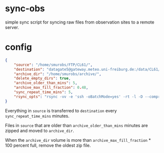 # sync-obs
simple sync script for syncing raw files from observation sites to a remote server.


# config

``` json
{
    "source": "/home/smurobs/FTP/CL61/",
    "destination": "datagate5@gateway.meteo.uni-freiburg.de:/data/CL61/T3250605/",
    "archive_dir": "/home/smurobs/archive/",
    "delete_empty_dirs": true,
    "archive_older_than_mins": 5,
    "archive_max_fill_fraction": 0.48,
    "sync_repeat_time_mins": 5,
    "rsync_opts": "rsync -vv -e 'ssh -oBatchMode=yes' -rt -l -D --compress --compress-level=7 --append-verify --update --no-owner --no-group --no-perms --chmod=ugo=rwX --mkpath"
}

```

Everything in `source` is transferred to `destination` every `sync_repeat_time_mins` minutes.

Files in `source` that are older than `archive_older_than_mins` minutes are zipped and moved to `archive_dir`.

When the `archive_dir` volume is more than `archive_max_fill_fraction` * 100 percent full, remove the oldest zip file.

